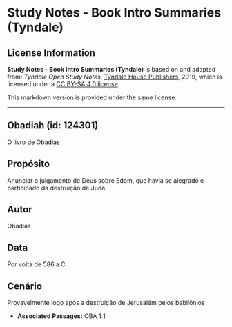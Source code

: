 # Study Notes - Book Intro Summaries (Tyndale)

## License Information

**Study Notes - Book Intro Summaries (Tyndale)** is based on and adapted from: _Tyndale Open Study Notes_, [Tyndale House Publishers](https://tyndaleopenresources.com/), 2019, which is licensed under a [CC BY-SA 4.0 license](https://creativecommons.org/licenses/by-sa/4.0/legalcode.en).

This markdown version is provided under the same license.



--------------------------------

## Obadiah (id: 124301)

O livro de Obadias

Propósito
---------

Anunciar o julgamento de Deus sobre Edom, que havia se alegrado e participado da destruição de Judá

Autor
-----

Obadias

Data
----

Por volta de 586 a.C.

Cenário
-------

Provavelmente logo após a destruição de Jerusalém pelos babilônios

* **Associated Passages:** OBA 1:1

